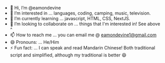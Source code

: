 - 👋 Hi, I’m @eamondevine
- 👀 I’m interested in ... languages, coding, camping, music, television.
- 🌱 I’m currently learning ... javascript, HTML, CSS, NextJS.
- 💞️ I’m looking to collaborate on ... things that I'm interested in! See above ^
- 📫 How to reach me ... you can email me @ eamondevine1@gmail.com
- 😄 Pronouns: ... He/Him
- ⚡ Fun fact: ... I can speak and read Mandarin Chinese! Both traditional script and simplified, although my traditional is better 😄

<!---
eamondevine/eamondevine is a ✨ special ✨ repository because its `README.md` (this file) appears on your GitHub profile.
You can click the Preview link to take a look at your changes.
--->
